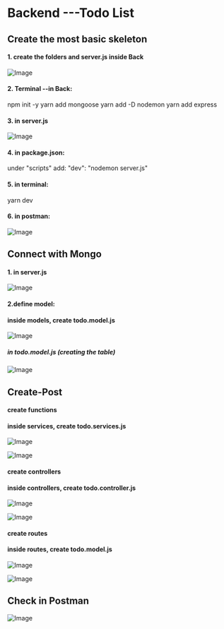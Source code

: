 # Backend ---Todo List

## Create the most basic skeleton

#### 1. create the folders and server.js inside Back
   ![Image](https://github.com/miaypc/Notes/blob/master/images/backend-one.png)

#### 2. Terminal --in Back: 
   npm init -y
   yarn add mongoose
   yarn add -D nodemon
   yarn add express
   
#### 3. in server.js
   ![Image](https://github.com/miaypc/Notes/blob/master/images/backend-two.png)

#### 4. in package.json:
   under "scripts" add:
  "dev": "nodemon server.js"

#### 5. in terminal:
   yarn dev
   
 #### 6. in postman:
   ![Image](https://github.com/miaypc/Notes/blob/master/images/backend-three.png)

## Connect with Mongo

#### 1. in server.js
   ![Image](https://github.com/miaypc/Notes/blob/master/images/backend-four.png)

#### 2.define model:
   #### inside models, create todo.model.js
   ![Image](https://github.com/miaypc/Notes/blob/master/images/backend-five.png)
   
  ##### in todo.model.js (creating the table)
   ![Image](https://github.com/miaypc/Notes/blob/master/images/backend-six.png)
   
## Create-Post
   
#### create functions
   #### inside services, create todo.services.js
   ![Image](https://github.com/miaypc/Notes/blob/master/images/backend-8.png)
   
   ![Image](https://github.com/miaypc/Notes/blob/master/images/backend-9.png)
   
#### create controllers
   #### inside controllers, create todo.controller.js
   ![Image](https://github.com/miaypc/Notes/blob/master/images/backend-10.png)
   
   ![Image](https://github.com/miaypc/Notes/blob/master/images/backend-11.png)
   
#### create routes
   #### inside routes, create todo.model.js
   ![Image](https://github.com/miaypc/Notes/blob/master/images/backend-7.png)
   
   ![Image](https://github.com/miaypc/Notes/blob/master/images/backend-12.png)
   
## Check in Postman
   ![Image](https://github.com/miaypc/Notes/blob/master/images/backend-13.png)
 


